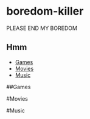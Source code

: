 # boredom-killer

PLEASE END MY BOREDOM

## Hmm

- [Games](#games)
- [Movies](#movies)
- [Music](#music)

##Games

#Movies

#Music
